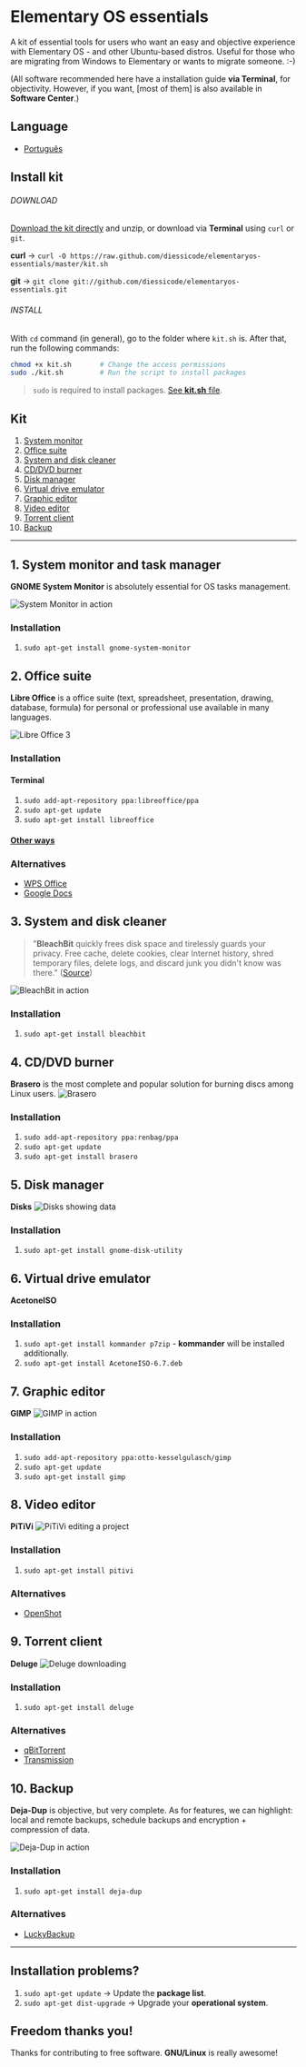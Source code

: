 # Elementary OS essentials

A kit of essential tools for users who want an easy and objective experience with Elementary OS - and other Ubuntu-based distros. Useful for those who are migrating from Windows to Elementary or wants to migrate someone. :-) 

(All software recommended here have a installation guide **via Terminal**, for objectivity. However, if you want, [most of them] is also available in **Software Center**.)

## Language
* [Português](https://github.com/diessicode/elementaryos-essentials/blob/master/translations/pt-br/README.md)

## Install kit
###### DOWNLOAD
[Download the kit directly](https://github.com/diessicode/elementaryos-essentials/archive/master.zip) and unzip, or download via **Terminal** using `curl` or `git`.

**curl** → `curl -O https://raw.github.com/diessicode/elementaryos-essentials/master/kit.sh`

**git** → `git clone git://github.com/diessicode/elementaryos-essentials.git`

###### INSTALL
With `cd` command (in general), go to the folder where `kit.sh` is. After that, run the following commands:

```bash
chmod +x kit.sh       # Change the access permissions
sudo ./kit.sh         # Run the script to install packages
```
>  `sudo` is required to install packages. [See **kit.sh** file](https://raw.github.com/diessicode/elementaryos-essentials/master/kit.sh).

## Kit
1. [System monitor](https://github.com/diessicode/elementaryos-essentials/blob/master/README.md#1-system-monitor)
2. [Office suite](https://github.com/diessicode/elementaryos-essentials/blob/master/README.md#2-office-suite)
3. [System and disk cleaner](https://github.com/diessicode/elementaryos-essentials/blob/master/README.md#3-system-and-disk-cleaner)
4. [CD/DVD burner](https://github.com/diessicode/elementaryos-essentials/blob/master/README.md#4-cddvd-burner)
5. [Disk manager](https://github.com/diessicode/elementaryos-essentials/blob/master/README.md#5-disk-manager)
6. [Virtual drive emulator](https://github.com/diessicode/elementaryos-essentials/blob/master/README.md#6-virtual-drive-emulator)
7. [Graphic editor](https://github.com/diessicode/elementaryos-essentials/blob/master/README.md#7-graphic-editor)
8. [Video editor](https://github.com/diessicode/elementaryos-essentials/blob/master/README.md#8-video-editor)
9. [Torrent client](https://github.com/diessicode/elementaryos-essentials/blob/master/README.md#9-torrent-client)
10. [Backup](https://github.com/diessicode/elementaryos-essentials/blob/master/README.md#10-backup)

---

## 1. System monitor and task manager
**GNOME System Monitor** is absolutely essential for OS tasks management.

![System Monitor in action](http://screencloud.net/img/screenshots/07804f1e8ec0aece79f8c4026caba171.png)

### Installation
1. `sudo apt-get install gnome-system-monitor`

## 2. Office suite
**Libre Office** is a office suite (text, spreadsheet, presentation, drawing, database, formula) for personal or professional use available in many languages.

![Libre Office 3](http://screencloud.net//img/screenshots/96a09927db99b0cdebc3b15a7735f387.png)

### Installation
#### Terminal
1. `sudo add-apt-repository ppa:libreoffice/ppa`
2. `sudo apt-get update`
3. `sudo apt-get install libreoffice`

#### [Other ways](http://www.libreoffice.org/download)

### Alternatives
* [WPS Office](http://wps-community.org/)
* [Google Docs](https://docs.google.com/)

## 3. System and disk cleaner
> "**BleachBit** quickly frees disk space and tirelessly guards your privacy. Free cache, delete cookies, clear Internet history, shred temporary files, delete logs, and discard junk you didn't know was there." ([Source](http://bleachbit.sourceforge.net/))

![BleachBit in action](http://screencloud.net//img/screenshots/6da0dbdf66f5d471723c131b4763210c.png)

### Installation
1. `sudo apt-get install bleachbit`
 

## 4. CD/DVD burner
**Brasero** is the most complete and popular solution for burning discs among Linux users. 
![Brasero](http://screencloud.net/img/screenshots/bc1f60cfba16cbabc6813d532522c125.png)

### Installation
1. `sudo add-apt-repository ppa:renbag/ppa`
2. `sudo apt-get update`
3. `sudo apt-get install brasero`

## 5. Disk manager
**Disks**
![Disks showing data](http://screencloud.net/img/screenshots/ed6538b6aeda987de8cac06760198ab1.png)

### Installation
1. `sudo apt-get install gnome-disk-utility`

## 6. Virtual drive emulator
**AcetoneISO**

### Installation
1. `sudo apt-get install kommander p7zip` - **kommander** will be installed additionally. 
2. `sudo apt-get install AcetoneISO-6.7.deb`

## 7. Graphic editor
**GIMP**
![GIMP in action](http://screencloud.net/img/screenshots/e1fe5f55de9847b050eae2696684409b.png)

### Installation
1. `sudo add-apt-repository ppa:otto-kesselgulasch/gimp`
2. `sudo apt-get update`
3. `sudo apt-get install gimp`

## 8. Video editor
**PiTiVi**
![PiTiVi editing a project](http://screencloud.net/img/screenshots/5767da0992f9aded922febd026f0add9.png)

### Installation
1. `sudo apt-get install pitivi`

### Alternatives
* [OpenShot](http://www.openshot.org/)

## 9. Torrent client
**Deluge**
![Deluge downloading](http://screencloud.net/img/screenshots/00e941b41e8ee9cae44192ad7a13d2bf.png)

### Installation
1. `sudo apt-get install deluge`

### Alternatives
* [qBitTorrent](http://www.qbittorrent.org/)
* [Transmission](http://www.transmissionbt.com/)

## 10. Backup
**Deja-Dup** is objective, but very complete. As for features, we can highlight: local and remote backups, schedule backups and encryption + compression of data.

![Deja-Dup in action](http://screencloud.net//img/screenshots/664345747c2c059882bf7b00ee185500.png)
### Installation
1. `sudo apt-get install deja-dup`

### Alternatives
* [LuckyBackup](https://launchpad.net/deja-dup)

---

## Installation problems?

1. `sudo apt-get update` → Update the **package list**.
2.  `sudo apt-get dist-upgrade` → Upgrade your **operational system**.

## Freedom thanks you!
Thanks for contributing to free software. **GNU/Linux** is really awesome!
